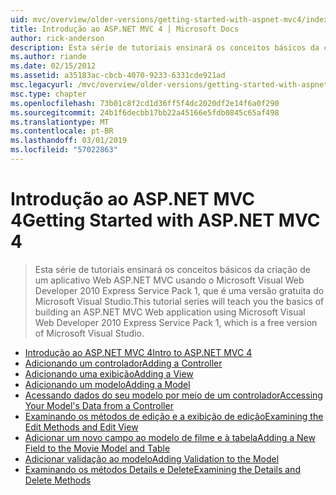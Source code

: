 ```yaml
---
uid: mvc/overview/older-versions/getting-started-with-aspnet-mvc4/index
title: Introdução ao ASP.NET MVC 4 | Microsoft Docs
author: rick-anderson
description: Esta série de tutoriais ensinará os conceitos básicos da criação de um aplicativo Web ASP.NET MVC usando o Microsoft Visual Web Developer 2010 Express Service Pack 1, w...
ms.author: riande
ms.date: 02/15/2012
ms.assetid: a35183ac-cbcb-4070-9233-6331cde921ad
msc.legacyurl: /mvc/overview/older-versions/getting-started-with-aspnet-mvc4
msc.type: chapter
ms.openlocfilehash: 73b01c8f2cd1d36ff5f4dc2020df2e14f6a0f290
ms.sourcegitcommit: 24b1f6decbb17bb22a45166e5fdb0845c65af498
ms.translationtype: MT
ms.contentlocale: pt-BR
ms.lasthandoff: 03/01/2019
ms.locfileid: "57022863"
---
```

<a name="getting-started-with-aspnet-mvc-4"></a><span data-ttu-id="a50da-103">Introdução ao ASP.NET MVC 4</span><span class="sxs-lookup"><span data-stu-id="a50da-103">Getting Started with ASP.NET MVC 4</span></span>
====================
> <span data-ttu-id="a50da-104">Esta série de tutoriais ensinará os conceitos básicos da criação de um aplicativo Web ASP.NET MVC usando o Microsoft Visual Web Developer 2010 Express Service Pack 1, que é uma versão gratuita do Microsoft Visual Studio.</span><span class="sxs-lookup"><span data-stu-id="a50da-104">This tutorial series will teach you the basics of building an ASP.NET MVC Web application using Microsoft Visual Web Developer 2010 Express Service Pack 1, which is a free version of Microsoft Visual Studio.</span></span>


- [<span data-ttu-id="a50da-105">Introdução ao ASP.NET MVC 4</span><span class="sxs-lookup"><span data-stu-id="a50da-105">Intro to ASP.NET MVC 4</span></span>](intro-to-aspnet-mvc-4.md)
- [<span data-ttu-id="a50da-106">Adicionando um controlador</span><span class="sxs-lookup"><span data-stu-id="a50da-106">Adding a Controller</span></span>](adding-a-controller.md)
- [<span data-ttu-id="a50da-107">Adicionando uma exibição</span><span class="sxs-lookup"><span data-stu-id="a50da-107">Adding a View</span></span>](adding-a-view.md)
- [<span data-ttu-id="a50da-108">Adicionando um modelo</span><span class="sxs-lookup"><span data-stu-id="a50da-108">Adding a Model</span></span>](adding-a-model.md)
- [<span data-ttu-id="a50da-109">Acessando dados do seu modelo por meio de um controlador</span><span class="sxs-lookup"><span data-stu-id="a50da-109">Accessing Your Model's Data from a Controller</span></span>](accessing-your-models-data-from-a-controller.md)
- [<span data-ttu-id="a50da-110">Examinando os métodos de edição e a exibição de edição</span><span class="sxs-lookup"><span data-stu-id="a50da-110">Examining the Edit Methods and Edit View</span></span>](examining-the-edit-methods-and-edit-view.md)
- [<span data-ttu-id="a50da-111">Adicionar um novo campo ao modelo de filme e à tabela</span><span class="sxs-lookup"><span data-stu-id="a50da-111">Adding a New Field to the Movie Model and Table</span></span>](adding-a-new-field-to-the-movie-model-and-table.md)
- [<span data-ttu-id="a50da-112">Adicionar validação ao modelo</span><span class="sxs-lookup"><span data-stu-id="a50da-112">Adding Validation to the Model</span></span>](adding-validation-to-the-model.md)
- [<span data-ttu-id="a50da-113">Examinando os métodos Details e Delete</span><span class="sxs-lookup"><span data-stu-id="a50da-113">Examining the Details and Delete Methods</span></span>](examining-the-details-and-delete-methods.md)
